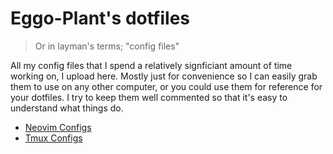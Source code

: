 # Eggo-Plant's dotfiles

> Or in layman's terms; "config files"

All my config files that I spend a relatively signficiant amount of time working on, I upload here. Mostly just for convenience so I can easily grab them to use on any other computer, or you could use them for reference for your dotfiles. I try to keep them well commented so that it's easy to understand what things do.

- [Neovim Configs](https://github.com/Eggo-Plant/dotfiles/blob/main/neovim/README.md)
- [Tmux Configs](https://github.com/Eggo-Plant/dotfiles/blob/main/tmux/README.md)

